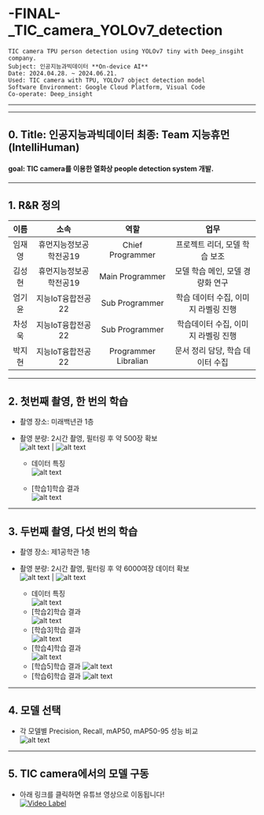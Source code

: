 # -FINAL-_TIC_camera_YOLOv7_detection <on-device AI>
    TIC camera TPU person detection using YOLOv7 tiny with Deep_insgiht company.
    Subject: 인공지능과빅데이터 **On-device AI**
    Date: 2024.04.28. ~ 2024.06.21.
    Used: TIC camera with TPU, YOLOv7 object detection model
    Software Environment: Google Cloud Platform, Visual Code
    Co-operate: Deep_insight
---
---
## 0. Title: 인공지능과빅데이터 최종: Team 지능휴먼(IntelliHuman)
#### goal: TIC camera를 이용한 열화상 people detection system 개발.
--------
## 1. R&R 정의
|이름|소속|역할|업무|
|:---:|:---:|:---:|:---:|
|임재영|휴먼지능정보공학전공19|Chief Programmer|프로젝트 리더, 모델 학습 보조|
|김성현|휴먼지능정보공학전공19|Main Programmer|모델 학습 메인, 모델 경량화 연구|
|엄기윤|지능IoT융합전공22|Sub Programmer|학습 데이터 수집, 이미지 라벨링 진행|
|차성욱|지능IoT융합전공22|Sub Programmer|학습데이터 수집, 이미지 라벨링 진행|
|박지현|지능IoT융합전공22|Programmer Libralian|문서 정리 담당, 학습 데이터 수집|
---
## 2. 첫번째 촬영, 한 번의 학습
- 촬영 장소: 미래백년관 1층
- 촬영 분량: 2시간 촬영, 필터링 후 약 500장 확보  
![alt text](image-1.png) | ![alt text](image-2.png)
  
  - 데이터 특징  
  ![alt text](image-3.png)
    
  - [학습1]학습 결과  
  ![alt text](image-4.png)
---
## 3. 두번째 촬영, 다섯 번의 학습
- 촬영 장소: 제1공학관 1층
- 촬영 분량: 2시간 촬영, 필터링 후 약 6000여장 데이터 확보  
![alt text](image-5.png) | ![alt text](image-6.png)
  
  - 데이터 특징  
    ![alt text](image-7.png)
  - [학습2]학습 결과  
    ![alt text](image-8.png)
  - [학습3]학습 결과  
    ![alt text](image-9.png)
  - [학습4]학습 결과  
    ![alt text](image-10.png)
  - [학습5]학습 결과
    ![alt text](image-11.png)
  - [학습6]학습 결과
    ![alt text](image-12.png)
  
---
## 4. 모델 선택
- 각 모델별 Precision, Recall, mAP50, mAP50-95 성능 비교  
![alt text](image-13.png)
---
## 5. TIC camera에서의 모델 구동
- 아래 링크를 클릭하면 유튜브 영상으로 이동됩니다!  
[![Video Label](http://img.youtube.com/vi/WjUb3YShVYA/0.jpg)](https://www.youtube.com/watch?v=WjUb3YShVYA)
